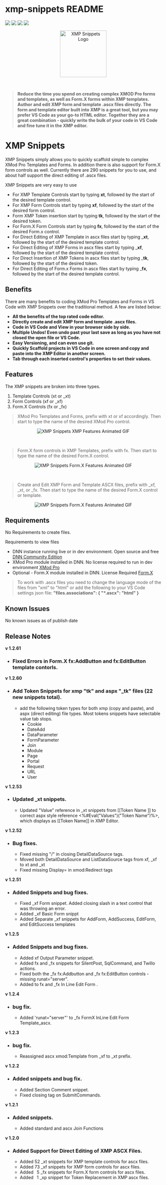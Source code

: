# xmp-snippets README


[![](https://vsmarketplacebadge.apphb.com/version-short/SteveKrantzman.xmp-snippets.svg)](https://marketplace.visualstudio.com/items?itemName=SteveKrantzman.xmp-snippets) 
[![](https://vsmarketplacebadge.apphb.com/downloads-short/SteveKrantzman.xmp-snippets.svg)](https://marketplace.visualstudio.com/_apis/public/gallery/publishers/SteveKrantzman/vsextensions/xmp-snippets/1.2.61/vspackage) 
[![](https://vsmarketplacebadge.apphb.com/rating-short/SteveKrantzman.xmp-snippets.svg)](https://marketplace.visualstudio.com/items?itemName=SteveKrantzman.xmp-snippets&ssr=false#review-details) 
[![](https://img.shields.io/badge/Dev--Community-XMP-orange.svg)](https://www.dnndev.com)

<p align="center"><img src="https://raw.githubusercontent.com/skrantzman/XMP-Snippets/master/XMP_Snippets_Logo.png" width="150" height="150" alt="XMP Snippets Logo"></p>
<br />

> __Reduce the time you spend on creating complex XMOD Pro forms and templates, as well as Form.X forms within XMP templates.  Author and edit XMP form and template .ascx files directly. The form and template editor built into XMP is a great tool, but you may prefer VS Code as your go-to HTML editor. Together they are a great combination - quickly write the bulk of your code in VS Code and fine tune it in the XMP editor.__

# XMP Snippets

XMP Snippets simply allows you to quickly scaffold simple to complex XMod Pro Templates and Forms. In addition there is also support for Form.X form controls as well. Currently there are 290 snippets for you to use, and about half support the direct editing of .ascx files.

XMP Snippets are very easy to use

* For XMP Template Controls start by typing __xt__, followed by the start of the desired  template control.
* For XMP Form Controls start by typing __xf__, followed by the start of the desired  form control.
* Form XMP Token insertion start by typing __tk__, followed by the start of the desired  token.
* For Form.X Form Controls start by typing __fx__, followed by the start of the desired  Form.x control.
* For Direct Editing of XMP Template in ascx files start by typing ___xt__, followed by the start of the desired  template control.
* For Direct Editing of XMP Forms in ascx files start by typing ___xf__, followed by the start of the desired  template control.
* For Direct Insertion of XMP Tokens in ascx files start by typing ___tk__, followed by the start of the desired  token.
* For Direct Editing of Form.x Forms in ascx files start by typing ___fx__, followed by the start of the desired  template control. 

## Benefits
There are many benefits to coding XMod Pro Templates and Forms in VS Code with XMP Snippets over the traditional method. A few are listed below:

* __All the benefits of the top rated code editor.__
* __Directly create and edit XMP form and template .ascx files.__
* __Code in VS Code and View in your browser side by side.__
* __Multiple Undos! Even undo past your last save as long as you have not closed the open file or VS Code.__
* __Easy Versioning, and can even use git.__
* __Quickly Scaffold projects in VS Code in one screen and copy and paste into the XMP Editor in another screen.__
* __Tab through each inserted control's properties to set their values.__


## Features

The XMP snippets are broken into three types.
1. Template Controls (xt or _xt)
2. Form Controls (xf or _xf)
3. Form.X Controls (fx or _fx)
    
> XMod Pro Templates and Forms, prefix with xt or xf accordingly. Then start to type the name of the desired XMod Pro control.

<p align="center"><img src="https://raw.githubusercontent.com/skrantzman/XMP-Snippets/master/XMP_Snippets_XMP_Features.gif"   alt="XMP Snippets XMP Features Animated GIF"></p>

<br />

> Form.X form controls in XMP Templates, prefix with fx. Then start to type the name of the desired Form.X control.

<p align="center"><img src="https://raw.githubusercontent.com/skrantzman/XMP-Snippets/master/XMP_Snippets_FormX_Features.gif"   alt="XMP Snippets Form.X Features Animated GIF"></p>

<br />

> Create and Edit XMP Form and Template ASCX files, prefix with _xf, _xt, or _fx. Then start to type the name of the desired Form.X control or template.

<p align="center"><img src="https://raw.githubusercontent.com/skrantzman/XMP-Snippets/master/XMP_Snippets_ASCX_Features.gif"   alt="XMP Snippets Form.X Features Animated GIF"></p>

## Requirements

No Requirements to create files.

Requirements to view files
* DNN instance running live or in dev environment. Open source and free [DNN Community Edition](https://www.dnnsoftware.com/community  "DNN Software Community Edition Page")
* XMod Pro module installed in DNN. No license required to run in dev environment [XMod Pro](https://www.dnndev.com  "XMod Pro Home Page")
* Optional - Form.X module installed in DNN. License Required [Form.X](http://reflectmediagroup.com/Products/XMod-Pro-Plugins/Details/prodid/18 "Form.X Home Page")

> To work with .ascx files you need to change the language mode of the files from "xml" to "html" or add the following to your VS Code settings json file: __"files.associations": {
    "*.ascx": "html"
    }__


## Known Issues

No known issues as of publish date

## Release Notes

__v 1.2.61__
- ### Fixed Errors in Form.X fx:AddButton and fx:EditButton template contorls.
    
__v 1.2.60__
- ### Add Token Snippets for xmp "tk" and aspx "_tk" files (22 new snippets total).
    - add the following token types for both xmp (copy and paste), and aspx (direct editing) file types. Most tokens snippets have selectable value tab stops.
        * Cookie
        * DateAdd
        * DataParameter
        * FormParameter
        * Join
        * Module
        * Page
        * Portal
        * Request
        * URL
        * User

__v 1.2.53__
- ### Updated _xt snippets.
    - Updated "Value" reference in _xt snippets from [[Token Name ]] to correct aspx style reference <%#Eval("Values")("Token Name")%>, which displays as [[Token Name]] in XMP Editor.

__v 1.2.52__
- ### Bug fixes.
    - Fixed missing "/" in closing DetailDataSource tags. 
    - Moved both DetailDataSource and ListDataSource tags from xf, _xf to xt and _xt
    - Fixed missing Display= in xmod:Redirect tags

__v 1.2.51__
- ### Added Snippets and bug fixes.
    - Fixed _xf Form snippet. Added closing slash in a text control that was throwing an error. 
    - Added _xf Basic Form snippt
    - Added Separate _xf snippets for AddForm, AddSuccess, EditForm, and EditSuccess templates

__v 1.2.5__
- ### Added Snippets and bug fixes.
    - Added xf Output Parameter snippet.
    - Added fx and _fx snippets for SilentPost, SqlCommand, and Twillo actions.
    - Fixed both the _fx fx:Addbutton and _fx fx:EditButton controls - missing runat="server".
    - Added <EditSuccessTemplate></EditSuccessTemplate> to fx and _fx In Line Edit Form .

__v 1.2.4__ 
- ### bug fix.
    - Added 'runat="server"' to _fx FormX InLine Edit Form Template_ascx.

__v 1.2.3__ 
- ### bug fix.
    - Reassigned ascx xmod:Template from _xf to _xt prefix.

__v 1.2.2__ 
- ### Added snippets and bug fix.
    - Added Section Comment snippet.
    - Fixed closing tag on SubmitCommands.

__v 1.2.1__ 
- ### Added snippets.
    - Added standard and ascx Join Functions

__v 1.2.0__ 
- ### Added Support for Direct Editing of XMP ASCX Files.
    - Added 52 _xt snippets for XMP template controls for ascx files.
    - Added 73 _xf snippets for XMP form controls for ascx files. 
    - Added &ensp;5 _fx snippets for Form.X form controls for ascx files. 
    - Added &ensp;1 _xp snippet for Token Replacement in XMP ascx files. 


